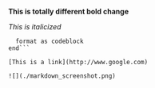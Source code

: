 **This is totally different bold change**

*This is italicized*

```If 3-backticks do
  format as codeblock
end```

[This is a link](http://www.google.com)

![](./markdown_screenshot.png)